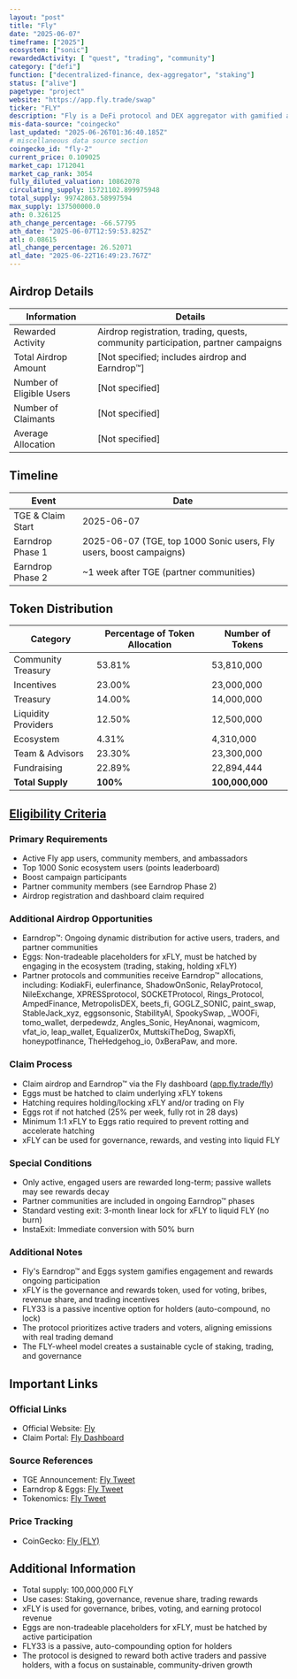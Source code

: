 ```yaml
---
layout: "post"
title: "Fly"
date: "2025-06-07"
timeframe: ["2025"]
ecosystem: ["sonic"]
rewardedActivity: [ "quest", "trading", "community"]
category: ["defi"]
function: ["decentralized-finance, dex-aggregator", "staking"]
status: ["alive"]
pagetype: "project"
website: "https://app.fly.trade/swap"
ticker: "FLY"
description: "Fly is a DeFi protocol and DEX aggregator with gamified airdrop and engagement mechanics, rewarding active users, traders, and community members through a dynamic Earndrop™ system."
mis-data-source: "coingecko"
last_updated: "2025-06-26T01:36:40.185Z"
# miscellaneous data source section
coingecko_id: "fly-2"
current_price: 0.109025
market_cap: 1712041
market_cap_rank: 3054
fully_diluted_valuation: 10862078
circulating_supply: 15721102.899975948
total_supply: 99742863.58997594
max_supply: 137500000.0
ath: 0.326125
ath_change_percentage: -66.57795
ath_date: "2025-06-07T12:59:53.825Z"
atl: 0.08615
atl_change_percentage: 26.52071
atl_date: "2025-06-22T16:49:23.767Z"
---
```


## Airdrop Details

| Information              | Details                                                     |
| ------------------------ | ----------------------------------------------------------- |
| Rewarded Activity        | Airdrop registration, trading, quests, community participation, partner campaigns |
| Total Airdrop Amount     | [Not specified; includes airdrop and Earndrop™]             |
| Number of Eligible Users | [Not specified]                                             |
| Number of Claimants      | [Not specified]                                             |
| Average Allocation       | [Not specified]                                             |

## Timeline

| Event               | Date                                           |
| ------------------- | ---------------------------------------------- |
| TGE & Claim Start   | 2025-06-07                                     |
| Earndrop Phase 1    | 2025-06-07 (TGE, top 1000 Sonic users, Fly users, boost campaigns) |
| Earndrop Phase 2    | ~1 week after TGE (partner communities)         |

## Token Distribution

| Category              | Percentage of Token Allocation | Number of Tokens   |
| --------------------- | ------------------------------ | ------------------ |
| Community Treasury    | 53.81%                         | 53,810,000         |
| Incentives            | 23.00%                         | 23,000,000         |
| Treasury              | 14.00%                         | 14,000,000         |
| Liquidity Providers   | 12.50%                         | 12,500,000         |
| Ecosystem             | 4.31%                          | 4,310,000          |
| Team & Advisors       | 23.30%                         | 23,300,000         |
| Fundraising           | 22.89%                         | 22,894,444         |
| **Total Supply**      | **100%**                       | **100,000,000**    |

## [Eligibility Criteria](https://x.com/flytrade_/status/1931134273702281451)

### Primary Requirements

- Active Fly app users, community members, and ambassadors
- Top 1000 Sonic ecosystem users (points leaderboard)
- Boost campaign participants
- Partner community members (see Earndrop Phase 2)
- Airdrop registration and dashboard claim required

### Additional Airdrop Opportunities

- Earndrop™: Ongoing dynamic distribution for active users, traders, and partner communities
- Eggs: Non-tradeable placeholders for xFLY, must be hatched by engaging in the ecosystem (trading, staking, holding xFLY)
- Partner protocols and communities receive Earndrop™ allocations, including: KodiakFi, eulerfinance, ShadowOnSonic, RelayProtocol, NileExchange, XPRESSprotocol, SOCKETProtocol, Rings_Protocol, AmpedFinance, MetropolisDEX, beets_fi, GOGLZ_SONIC, paint_swap, StableJack_xyz, eggsonsonic, StabilityAI, SpookySwap, _WOOFi, tomo_wallet, derpedewdz, Angles_Sonic, HeyAnonai, wagmicom, vfat_io, leap_wallet, Equalizer0x, MuttskiTheDog, SwapXfi, honeypotfinance, TheHedgehog_io, 0xBeraPaw, and more.

### Claim Process

- Claim airdrop and Earndrop™ via the Fly dashboard ([app.fly.trade/fly](http://app.fly.trade/fly))
- Eggs must be hatched to claim underlying xFLY tokens
- Hatching requires holding/locking xFLY and/or trading on Fly
- Eggs rot if not hatched (25% per week, fully rot in 28 days)
- Minimum 1:1 xFLY to Eggs ratio required to prevent rotting and accelerate hatching
- xFLY can be used for governance, rewards, and vesting into liquid FLY

### Special Conditions

- Only active, engaged users are rewarded long-term; passive wallets may see rewards decay
- Partner communities are included in ongoing Earndrop™ phases
- Standard vesting exit: 3-month linear lock for xFLY to liquid FLY (no burn)
- InstaExit: Immediate conversion with 50% burn

### Additional Notes

- Fly's Earndrop™ and Eggs system gamifies engagement and rewards ongoing participation
- xFLY is the governance and rewards token, used for voting, bribes, revenue share, and trading incentives
- FLY33 is a passive incentive option for holders (auto-compound, no lock)
- The protocol prioritizes active traders and voters, aligning emissions with real trading demand
- The FLY-wheel model creates a sustainable cycle of staking, trading, and governance

## Important Links

### Official Links

- Official Website: [Fly](https://app.fly.trade/swap)
- Claim Portal: [Fly Dashboard](http://app.fly.trade/fly)

### Source References

- TGE Announcement: [Fly Tweet](https://x.com/flytrade_/status/1931134273702281451)
- Earndrop & Eggs: [Fly Tweet](https://x.com/flytrade_/status/1932485221393264845)
- Tokenomics: [Fly Tweet](https://x.com/flytrade_/status/1915130170672918923)

### Price Tracking

- CoinGecko: [Fly (FLY)](https://www.coingecko.com/en/coins/fly-2)

## Additional Information

- Total supply: 100,000,000 FLY
- Use cases: Staking, governance, revenue share, trading rewards
- xFLY is used for governance, bribes, voting, and earning protocol revenue
- Eggs are non-tradeable placeholders for xFLY, must be hatched by active participation
- FLY33 is a passive, auto-compounding option for holders
- The protocol is designed to reward both active traders and passive holders, with a focus on sustainable, community-driven growth